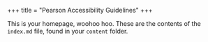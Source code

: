 +++
title = "Pearson Accessibility Guidelines"
+++

This is your homepage, woohoo hoo. These are the contents of the `index.md` file, found in your `content` folder.
